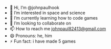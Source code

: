 - 👋 Hi, I’m @johnpaulhook
- 👀 I’m interested in space and science
- 🌱 I’m currently learning how to code games
- 💞️ I’m looking to collaborate on 
- 📫 How to reach me johnpaul82413@gmail.com
- 😄 Pronouns: he, him
- ⚡ Fun fact: i have made 5 games

<!---
johnpaulhook/johnpaulhook is a ✨ special ✨ repository because its `README.md` (this file) appears on your GitHub profile.
You can click the Preview link to take a look at your changes.
--->
